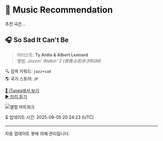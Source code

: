 
# 🎵 Music Recommendation

추천 곡은...

## 🎧 So Sad It Can't Be  
> 아티스트: **Ty Ardis & Albert Lennard**  
> 앨범: _Jazzin' Walkin' 2 (夜香る街歩きBGM)_  

🔍 검색 키워드: `jazz+sad`  
🌎 국가 스토어: `JP`

[🔗 iTunes에서 보기](https://music.apple.com/jp/album/so-sad-it-cant-be/1201727665?i=1201728027&uo=4)  
[▶️ 미리 듣기](https://audio-ssl.itunes.apple.com/itunes-assets/AudioPreview125/v4/37/e8/fc/37e8fcc3-f7ef-29f3-7507-74a258120305/mzaf_6067252829073082801.plus.aac.p.m4a)

![앨범 아트워크](https://is1-ssl.mzstatic.com/image/thumb/Music111/v4/e9/52/c5/e952c502-986d-319e-5d8c-680a93f24611/Jazzin_Walkin_2.jpg/100x100bb.jpg)

⏳ 업데이트 시간: 2025-09-05 20:24:23 (UTC)

---
자동 업데이트 봇에 의해 관리됩니다.
